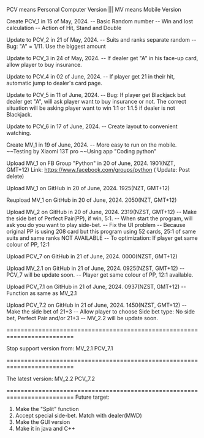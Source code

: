 PCV means Personal Computer Version   |||   MV means Mobile Version

Create PCV_1 in 15 of May, 2024. 
-- Basic Random number 
-- Win and lost calculation 
-- Action of Hit, Stand and Double

Update to PCV_2 in 21 of May, 2024. 
-- Suits and ranks separate random 
-- Bug: "A" = 1/11. Use the biggest amount

Update to PCV_3 in 24 of May, 2024. 
-- If dealer get "A" in his face-up card, allow player to buy insurance.

Update to PCV_4 in 02 of June, 2024. 
-- If player get 21 in their hit, automatic jump to dealer's card page.

Update to PCV_5 in 11 of June, 2024. 
-- Bug: If player get Blackjack but dealer get "A", will ask player want to buy insurance or not. 
		The correct situation will be asking player want to win 1:1 or 1:1.5 if dealer is not Blackjack.

Update to PCV_6 in 17 of June, 2024. 
-- Create layout to convenient watching.

Create MV_1 in 19 of June, 2024. 
-- More easy to run on the mobile. ~~Testing by Xiaomi 13T pro ~~Using app "Coding python"

Upload MV_1 on FB Group "Python" in 20 of June, 2024. 1901(NZT, GMT+12) Link: https://www.facebook.com/groups/python
								(				Update: Post delete)

Upload MV_1 on GitHub in 20 of June, 2024. 1925(NZT, GMT+12)

Reupload MV_1 on GitHub in 20 of June, 2024. 2050(NZT, GMT+12)

Upload MV_2 on GitHub in 20 of June, 2024. 2319(NZST, GMT+12)
-- Make the side bet of Perfect Pair(PP), if win, 5:1.
-- When start the program, will ask you do you want to play side-bet.
-- Fix the UI problem
-- Because original PP is using 208 card but this program using 52 cards,
                          25:1 of same suits and same ranks NOT AVAILABLE
-- To optimization: If player get same colour of PP, 12:1

Upload PCV_7 on GitHub in 21 of June, 2024. 0000(NZST, GMT+12)

Upload MV_2.1 on GitHub in 21 of June, 2024. 0925(NZST, GMT+12)
-- PCV_7 will be update soon.
-- Player get same colour of PP, 12:1 available.

Upload PCV_7.1 on GitHub in 21 of June, 2024. 0937(NZST, GMT+12)
-- Function as same as MV_2.1

Upload PCV_7.2 on GitHub in 21 of June, 2024. 1450(NZST, GMT+12)
-- Make the side bet of 21+3
-- Allow player to choose Side bet type: No side bet,
                             Perfect Pair and/or 21+3
-- MV_2.2 will be update soon.

=========================================================================

Stop support version from:  MV_2.1    PCV_7.1

=========================================================================

The latest version:  MV_2.2    PCV_7.2

=========================================================================
Future target:
1. Make the "Split" function
2. Accept special side-bet. Match with dealer(MWD)
3. Make the GUI version
4. Make it in java and C++
